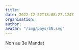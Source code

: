 ```yaml
---
title: 
date: 2022-12-22T18:08:27.124Z
organisation: 
author: 
avatar: "/img/pays/SN.svg"
---
```


Non au 3e Mandat 